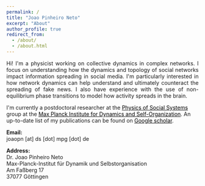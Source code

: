 ```yaml
---
permalink: /
title: "Joao Pinheiro Neto"
excerpt: "About"
author_profile: true
redirect_from:
  - /about/
  - /about.html
---
```


<p style='text-align: justify;'>
Hi! I'm a physicist working on collective dynamics in complex networks. I focus on understanding how the dynamics and topology of social networks impact information spreading in social media. I'm particularly interested in how network dynamics can help understand and ultimately counteract the spreading of fake news. I also have experience with the use of non-equilibrium phase transitions to model how activity spreads in the brain.

I'm currently a postdoctoral researcher at the <a style='color: black;' href='https://poss-group.github.io/'>Physics of Social Systems</a> group at the <a style='color: black;' href='http://www.ds.mpg.de'>Max Planck Institute for Dynamics and Self-Organization</a>. An up-to-date list of my publications can be found on <a style='color: black;' href='https://scholar.google.com/citations?user=nq61A04AAAAJ&hl=en'>Google scholar</a>.</p>

**Email:**\
joaopn [at] ds [dot] mpg [dot] de

**Address:**\
Dr. Joao Pinheiro Neto\
Max-Planck-Institut für Dynamik und Selbstorganisation\
Am Faßberg 17\
37077 Göttingen




